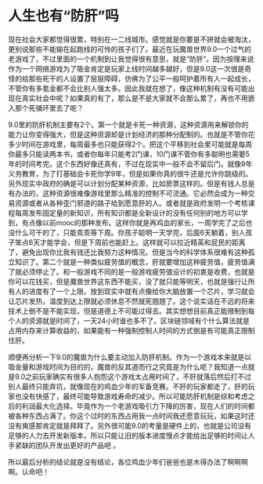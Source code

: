 # 人生也有“防肝”吗

现在社会大家都觉得很累，特别在一二线城市。感觉就是你要是不拼就会被淘汰，更别说那些不能输在起跑线的可怜的孩子们了。最近在玩魔兽世界9.0一个过气的老游戏了，不过里面的一个机制到让我觉得很有意思，就是“防肝”。因为按理来说作为一个网络游戏为了吸金肯定是玩家上线时间越多越好，但是9.0这一次很是奇怪的给那些死干的人设置了层层障碍，仿佛为了公平一般呵护着所有人一起成长，不管你有多氪金都不会比别人强太多。因此我就在想了，像这种机制有没有可能出现在真实社会中呢？如果真的有了，那么是不是大家就不会那么累了，再也不用嵌入那个死循环里去了呢？

9.0里的防肝机制主要有2个。第一个就是卡死一种资源，这种资源用来解锁你的能力让你变得强大，但是这种资源却是计划经济的那种分配制的。也就是不管你花多少时间在游戏里，每周最多也只能获得2个。把这个平移到社会里可能就是每周你最多只能读两本书，或者你每年只能考2门课，10门课不管你有多聪明也需要5年的时间考完。这个东西好像还真有，不过在现实中一般不会不留后门。就像9年义务教育，为了打基础会卡死你学9年，但是如果你真的很牛还是允许你跳级的。另外现实中政府的确是可以计划分配某种资源，比如房票这样的。但是有钱人总是有办法的，这种资源很难像游戏里那么精准的控制不可流通。它必然会成为一种交易资源或者从各种歪门邪道的路子给到愿意肝的人。或者就是政府发明一个考核课程每周发布固定量的新知识，所有知识都是全新设计的没有任何别的地方可以学到，有点像以前mooc的那种发布。这样你就是再鸡血的家长，一周学完了之后也没什么可干的了，只能乖乖等下周。你孩子聪明一天学完，后面6天躺着，别人孩子笨点6天才能学会，但是下周前也能赶上。这样就可以拉近精英和屁民的距离了，避免出现你比我有钱还比我努力这种情况。但是当今的科学体系很难有这种孤立知识了。第二个就是一种类似疲劳值的概念，肝就要增加这种疲劳值，疲劳值满了就必须停止了。和一般游戏不同的是一般游戏疲劳值设计的初衷是收费，也就是你可以花钱买，但是魔兽世界这东西不能买，没了就只能等明天，也就是强行让所有人的进度有了一个上限。放到现实中就有点像给你大脑放置一个芯片，学习就会让芯片发热，温度到达上限就必须休息不然就死翘翘了。这个说实话在不远的将来技术上倒不是不能实现，但是道德上不可能过得去。其实想想目前真正能限制到每个人的资源就是时间了，一天24小时谁也多不了。区块链领域有个什么算法就是占用内存来计算收益的，如果能有一种强制控制人时间的方式倒是有可能真正限制住肝。

顺便再分析一下9.0的魔兽为什么要主动加入防肝机制。作为一个游戏本来就是以吸金量和游戏时间为目的的，魔兽的反其道而行之究竟是为什么呢？我知道一点就是9.0之前玩家确实有很多人抱怨这个游戏太占用时间了，不肝就落后然后打不过别人最终只能弃坑，就像现在的鸡血少年的军备竞赛。不肝的玩家都走了，肝的玩家也没有快感了，最终可能导致游戏寿命的减少。所以可能防肝机制是综和考虑之后的利润最大化选择。毕竟作为一个老游戏吸引力下降的厉害，现在人们的时间都被各种东西占满了。你这个过时的东西占用我一点时间我还愿意玩玩，如果这时还没有爽感那肯定就是拜拜了。另外很可能9.0的考量是硬件上的，也就是公司没有足够的人力去开发新版本，所以只能让旧的版本进度慢点才能给出足够的时间让人手紧缺的团队开发出更好的产品吧 。

所以最后分析的结论就是没有结论，各位鸡血少年们爸爸也是木得办法了啊啊啊啊。认命吧！



